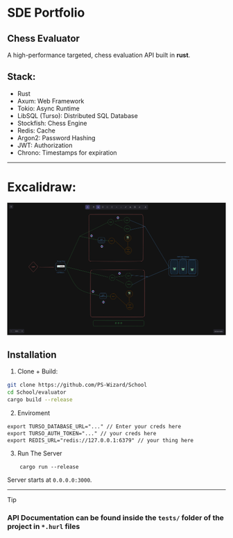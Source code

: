 # SDE Portfolio

## Chess Evaluator
A high-performance targeted, chess evaluation API built in **rust**. 

## Stack:
- Rust
- Axum: Web Framework
- Tokio: Async Runtime
- LibSQL (Turso): Distributed SQL Database
- Stockfish: Chess Engine
- Redis: Cache
- Argon2: Password Hashing
- JWT: Authorization
- Chrono: Timestamps for expiration

---

# Excalidraw:
![Architecture Diagram](./excalidraw.png)


## Installation

1. Clone + Build:
```bash
git clone https://github.com/PS-Wizard/School
cd School/evaluator
cargo build --release
```

2. Enviroment
```
export TURSO_DATABASE_URL="..." // Enter your creds here
export TURSO_AUTH_TOKEN="..." // your creds here
export REDIS_URL="redis://127.0.0.1:6379" // your thing here
```

3. Run The Server
```
    cargo run --release
```

Server starts at `0.0.0.0:3000`. 

---

>[!TIP]
> ### API Documentation can be found inside the `tests/` folder of the project in `*.hurl` files


